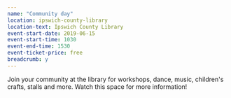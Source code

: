 ```yaml
---
name: "Community day"
location: ipswich-county-library
location-text: Ipswich County Library
event-start-date: 2019-06-15
event-start-time: 1030
event-end-time: 1530
event-ticket-price: free
breadcrumb: y
---
```


Join your community at the library for workshops, dance, music, children's crafts, stalls and more. Watch this space for more information!
